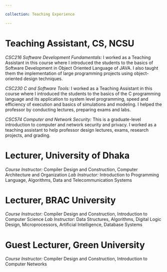 ```yaml
---

collection: Teaching Experience

---
```


# Teaching Assistant, CS, NCSU
*CSC216 Software Development Fundamentals:* I worked as a Teaching Assistant in this course where I introduced the students to the basics of Software Development in Object Oriented Language of JAVA. I also taught them the implementation of large programming projects using object-oriented design techniques.

*CSC230 C and Software Tools:* I worked as a Teaching Assistant in this course where I introduced the students to the basics of the C programming language and its application to system level programming, speed and efficiency of execution and basics of simulations and modeling. I helped the professor by conducting lectures, preparing exams and labs.

*CSC574 Computer and Network Security:* This is a graduate-level introduction to computer and network security and privacy. I worked as a teaching assistant to help professor design lectures, exams, research projects, and grading. 

# Lecturer, University of Dhaka
*Course Instructor:* Compiler Design and Construction, Computer Architecture and Organization
*Lab Instructor:* Introduction to Programming Language, Algorithms, Data and Telecommunication Systems

# Lecturer, BRAC University
*Course Instructor:* Compiler Design and Construction, Introduction to Computer Science
*Lab Instructor:* Data Structures, Algorithms, Digital Logic Design, Microprocessors, Artificial Intelligence, Database Systems   

# Guest Lecturer, Green University 
*Course Instructor:* Compiler Design and Construction, Introduction to Computer Networks
